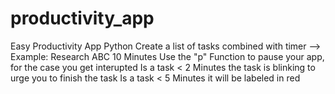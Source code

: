 # productivity_app
Easy Productivity App Python
Create a list of tasks combined with timer
--> Example: Research ABC 10 Minutes
Use the "p" Function to pause your app, for the case you get interupted
Is a task < 2 Minutes the task is blinking to urge you to finish the task
Is a task < 5 Minutes it will be labeled in red
